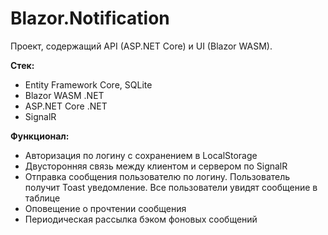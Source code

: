 # Blazor.Notification

Проект, содержащий API (ASP.NET Core) и UI (Blazor WASM).

**Стек:**
- Entity Framework Core, SQLite  
- Blazor WASM .NET  
- ASP.NET Core .NET  
- SignalR

**Функционал:**
- Авторизация по логину с сохранением в LocalStorage  
- Двусторонняя связь между клиентом и сервером по SignalR  
- Отправка сообщения пользователю по логину. Пользователь получит Toast уведомление. Все пользователи увидят сообщение в таблице  
- Оповещение о прочтении сообщения  
- Периодическая рассылка бэком фоновых сообщений
